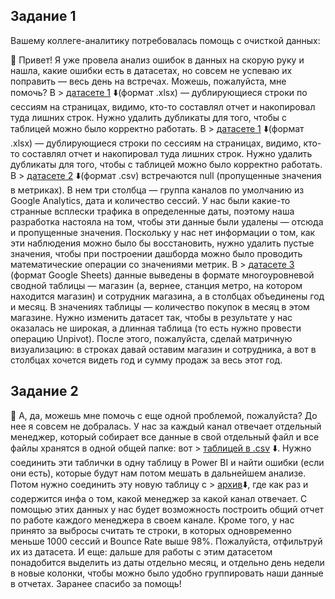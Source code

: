 ## Задание 1

Вашему коллеге-аналитику потребовалась помощь с очисткой данных:

<aside>
💌 Привет! Я уже провела анализ ошибок в данных на скорую руку и нашла, какие ошибки есть в датасетах, но совсем не успеваю их поправить — весь день на встречах. Можешь, пожалуйста, мне помочь?
В > <a href="https://docs.google.com/spreadsheets/d/1Ubfg1joI9eCG8CO8QeEB7aEyLd4EDjIC/edit?usp=sharing&ouid=113310777432247823947&rtpof=true&sd=true">датасете 1</a> ⬇️(формат .xlsx) — дублирующиеся строки по сессиям на страницах, видимо, кто-то составлял отчет и накопировал туда лишних строк. Нужно удалить дубликаты для того, чтобы с таблицей можно было корректно работать.
В > <a href="">датасете 1</a> ⬇️(формат .xlsx) — дублирующиеся строки по сессиям на страницах, видимо, кто-то составлял отчет и накопировал туда лишних строк. Нужно удалить дубликаты для того, чтобы с таблицей можно было корректно работать.
В > <a href="https://drive.google.com/file/d/1bs6lkTlJft8zfU8odyCgSHBYRSGpauEY/view?usp=sharing">датасете 2</a> ⬇️(формат .csv) встречаются null (пропущенные значения в метриках). В нем три столбца — группа каналов по умолчанию из Google Analytics, дата и количество сессий. У нас были какие-то странные всплески трафика в определенные даты, поэтому наша разработка настояла на том, чтобы эти данные были удалены — отсюда и пропущенные значения. Поскольку у нас нет информации о том, как эти наблюдения можно было бы восстановить, нужно удалить пустые значения, чтобы при построении дашборда можно было проводить математические операции со значениями метрик.
В > <a href="https://docs.google.com/spreadsheets/d/1YYOXLfiQiiomACd5k6EbIEqsdthJXO0kzFrTT3yySf0/edit?usp=sharing">датасете 3</a> (формат Google Sheets) данные выведены в формате многоуровневой сводной таблицы — магазин (а, вернее, станция метро, на котором находится магазин) и сотрудник магазина, а в столбцах объединены год и месяц. В значениях таблицы — количество покупок в месяц в этом магазине. Нужно изменить датасет так, чтобы в результате у нас оказалась не широкая, а длинная таблица (то есть нужно провести операцию Unpivot). После этого, пожалуйста, сделай матричную визуализацию: в строках давай оставим магазин и сотрудника, а вот в столбцах хочется видеть год и сумму продаж за весь этот год.

</aside>

## Задание 2

<aside>
💌 А, да, можешь мне помочь с еще одной проблемой, пожалуйста? До нее я совсем не добралась.
У нас за каждый канал отвечает отдельный менеджер, который собирает все данные в свой отдельный файл и все файлы хранятся в одной общей папке: вот > <a href="https://drive.google.com/file/d/1m7ct_MnI9CRgUdP7Gu5qQpJE7ZYdzHLg/view?usp=sharing">таблицей в .csv</a> ⬇️. Нужно соединить эти таблички в одну таблицу в Power BI и найти ошибки (если они есть), которые будут нам потом мешать в дальнейшем анализе. Потом нужно соединить эту новую таблицу с > <a href="">архив</a>⬇️, где как раз и содержится инфа о том, какой менеджер за какой канал отвечает. С помощью этих данных у нас будет возможность построить общий отчет по работе каждого менеджера в своем канале.
Кроме того, у нас принято за выбросы считать те строки, в которых одновременно меньше 1000 сессий и Bounce Rate выше 98%. Пожалуйста, отфильтруй их из датасета. И еще: дальше для работы с этим датасетом понадобится выделить из даты отдельно месяц, и отдельно день недели в новые колонки, чтобы можно было удобно группировать наши данные в отчетах. Заранее спасибо за помощь!

</aside>

